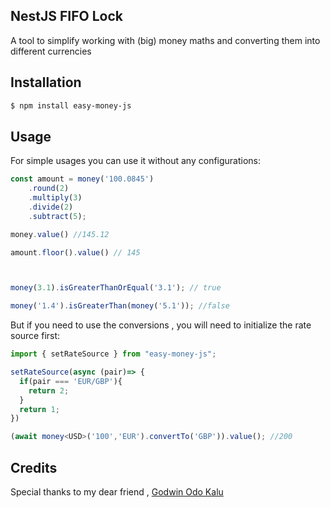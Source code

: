 ## NestJS FIFO Lock

A tool to simplify working with (big) money maths and converting them into different currencies
## Installation

```bash
$ npm install easy-money-js
```

## Usage

For simple usages you can use it without any configurations:

```typescript
const amount = money('100.0845')
    .round(2)
    .multiply(3)
    .divide(2)
    .subtract(5);

money.value() //145.12

amount.floor().value() // 145



money(3.1).isGreaterThanOrEqual('3.1'); // true

money('1.4').isGreaterThan(money('5.1')); //false

```
But if you need to use the conversions , you will need to initialize the rate source first:

```typescript
import { setRateSource } from "easy-money-js";

setRateSource(async (pair)=> {
  if(pair === 'EUR/GBP'){
    return 2;
  }
  return 1;
})

(await money<USD>('100','EUR').convertTo('GBP')).value(); //200

```

## Credits

Special thanks to my dear friend ,  [Godwin Odo Kalu](https://github.com/Godwin324)
